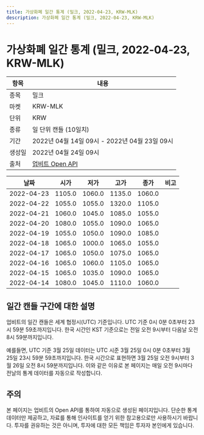 ```yaml
---
title: 가상화폐 일간 통계 (밀크, 2022-04-23, KRW-MLK)
description: 가상화폐 일간 통계 (밀크, 2022-04-23, KRW-MLK)
---
```



가상화폐 일간 통계 (밀크, 2022-04-23, KRW-MLK)
===

|항목|내용|
|--|--|
|종목|밀크|
|마켓|KRW-MLK|
|단위|KRW|
|종류|일 단위 캔들 (10일치)|
|기간|2022년 04월 14일 09시 - 2022년 04월 23일 09시|
|생성일|2022년 04월 24일 09시|
|출처|[업비트 Open API](https://docs.upbit.com)|


|날짜|시가|저가|고가|종가|비고|
|--|--|--|--|--|--|
|2022-04-23|1105.0|1060.0|1135.0|1060.0|    |
|2022-04-22|1055.0|1055.0|1320.0|1105.0|    |
|2022-04-21|1060.0|1045.0|1085.0|1055.0|    |
|2022-04-20|1080.0|1055.0|1090.0|1065.0|    |
|2022-04-19|1055.0|1050.0|1090.0|1085.0|    |
|2022-04-18|1065.0|1000.0|1065.0|1055.0|    |
|2022-04-17|1065.0|1050.0|1075.0|1065.0|    |
|2022-04-16|1065.0|1060.0|1105.0|1065.0|    |
|2022-04-15|1065.0|1035.0|1090.0|1065.0|    |
|2022-04-14|1080.0|1045.0|1110.0|1060.0|    |


일간 캔들 구간에 대한 설명
---


업비트의 일간 캔들은 세계 협정시(UTC) 기준입니다. 
UTC 기준 0시 0분 0초부터 23시 59분 59초까지입니다. 
한국 시간인 KST 기준으로는 전일 오전 9시부터 다음날 오전 8시 59분까지입니다. 


예를들면, UTC 기준 3월 25일 데이터는 UTC 시준 3월 25일 0시 0분 0초부터 3월 25일 23시 59분 59초까지입니다. 
한국 시간으로 표현하면 3월 25일 오전 9시부터 3월 26일 오전 8시 59분까지입니다. 
이와 같은 이유로 본 페이지는 매일 오전 9시마다 전날의 통계 데이터를 자동으로 작성합니다. 


주의
---


본 페이지는 업비트의 Open API를 통하여 자동으로 생성된 페이지입니다. 
단순한 통계 데이터만 제공하고, 자료를 통해 인사이트를 얻기 위한 참고용으로만 사용하시기 바랍니다. 
투자를 권유하는 것은 아니며, 투자에 대한 모든 책임은 투자자 본인에게 있습니다. 
